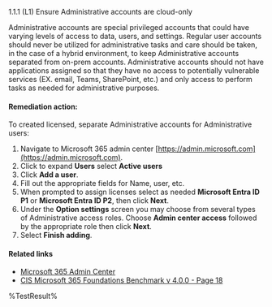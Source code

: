 1.1.1 (L1) Ensure Administrative accounts are cloud-only

Administrative accounts are special privileged accounts that could have varying levels of access to data, users, and settings. Regular user accounts should never be utilized for administrative tasks and care should be taken, in the case of a hybrid environment, to keep Administrative accounts separated from on-prem accounts. Administrative accounts should not have applications assigned so that they have no access to potentially vulnerable services (EX. email, Teams, SharePoint, etc.) and only access to perform tasks as needed for administrative purposes.

#### Remediation action:

To created licensed, separate Administrative accounts for Administrative users:
1. Navigate to Microsoft 365 admin center [https://admin.microsoft.com](https://admin.microsoft.com).
2. Click to expand **Users** select **Active users**
3. Click **Add a user**.
4. Fill out the appropriate fields for Name, user, etc.
5. When prompted to assign licenses select as needed **Microsoft Entra ID P1** or
**Microsoft Entra ID P2**, then click **Next**.
6. Under the **Option settings** screen you may choose from several types of
Administrative access roles. Choose **Admin center access** followed by the
appropriate role then click **Next**.
7. Select **Finish adding**.

#### Related links

* [Microsoft 365 Admin Center](https://admin.microsoft.com)
* [CIS Microsoft 365 Foundations Benchmark v 4.0.0 - Page 18](https://www.cisecurity.org/benchmark/microsoft_365)

<!--- Results --->
%TestResult%